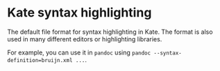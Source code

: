 # Kate syntax highlighting

The default file format for syntax highlighting in Kate. The format is
also used in many different editors or highlighting libraries.

For example, you can use it in `pandoc` using
`pandoc --syntax-definition=bruijn.xml ...`.
